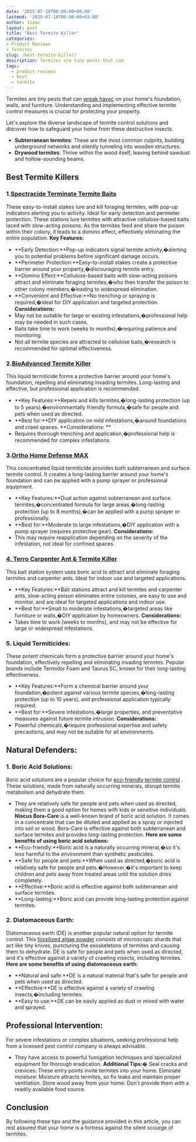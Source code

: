 ```yaml
---
date: '2025-07-10T00:00:00+00:00'
lastmod: '2025-07-10T00:00:00+03:00'
author: Isaac
layout: post
title: "Best Termite Killer"
categories:
- Product Reviews
- Termites
slug: /best-termite-killer/
description: Termites are tiny pests that can
tags: 
  - product-reviews
  - best
  - termite
---
```

Termites are tiny pests that can
[wreak havoc](https://pestpolicy.com/[termite](/posts/best-termite-bait-stations/)-inspection-cost/)
on your home's foundation, walls, and furniture. Understanding and implementing effective termite control measures is crucial for protecting your property.

Let's explore the diverse landscape of termite control solutions and discover how to safeguard your home from these destructive insects.
- **Subterranean termites**: These are the most common culprits, building underground networks and silently tunneling into wooden structures.
- **Drywood termites**: Thrive within the wood itself, leaving behind sawdust and hollow-sounding beams.
## Best Termite Killers
### 1.[Spectracide Terminate Termite Baits](https://www.amazon.com/Spectracide-Terminate-Termite-Detection-Killing/dp/B00AA8WVLI?&linkCode=ll1&tag=p-policy-20&linkId=3e058f1a15e72454bbe8dde442309777&language=en_US&ref_=as_li_ss_tl)
These easy-to-install stakes lure and kill foraging termites, with pop-up indicators alerting you to activity. Ideal for early detection and perimeter protection.
These stations lure termites with attractive cellulose-based baits laced with slow-acting poisons. As the termites feed and share the poison within their colony, it leads to a domino effect, effectively eliminating the entire population.
**Key Features:**
- **Early Detection:**Pop-up indicators signal termite activity,�alerting you to potential problems before significant damage occurs.
- **Perimeter Protection:**Easy-to-install stakes create a protective barrier around your property,�discouraging termite entry.
- **Domino Effect:**Cellulose-based baits with slow-acting poisons attract and eliminate foraging termites,�who then transfer the poison to other colony members,�leading to widespread elimination.
- **Convenient and Effective:**No trenching or spraying is required,�ideal for DIY application and targeted protection.
**Considerations:**
- May not be suitable for large or existing infestations,�professional help may be needed in such cases.
- Baits take time to work (weeks to months),�requiring patience and monitoring.
- Not all termite species are attracted to cellulose baits,�research is recommended for optimal effectiveness.
### 2.[BioAdvanced Termite Killer](https://www.amazon.com/BIOADVANCED-700350A-Perimeter-Treatment-Granules/dp/B000RUIJYM?&linkCode=ll1&tag=p-policy-20&linkId=f456876d41530e81766291899ecb85d5&language=en_US&ref_=as_li_ss_tl)
This liquid termiticide forms a protective barrier around your home's foundation, repelling and eliminating invading termites. Long-lasting and effective, but professional application is recommended.
- **Key Features:**Repels and kills termites,�long-lasting protection (up to 5 years),�environmentally friendly formula,�safe for people and pets when used as directed.
- **Best for:**DIY application on mild infestations,�around foundations and crawl spaces.
**Considerations: **
- Requires thorough trenching and application,�professional help is recommended for complex infestations.
### 3.[Ortho Home Defense MAX](https://www.amazon.com/Ortho-Defense-Indoor-Insect-Barrier/dp/B07WHJW3FR?th=1&linkCode=ll1&tag=p-policy-20&linkId=8fc6dc9190e161fb6277550a7d9dbf5a&language=en_US&ref_=as_li_ss_tl)
This concentrated liquid termiticide provides both subterranean and surface termite control. It creates a long-lasting barrier around your home's foundation and can be applied with a pump sprayer or professional equipment.
- **Key Features:**Dual action against subterranean and surface termites,�concentrated formula for large areas,�long-lasting protection (up to 8 months),�can be applied with a pump sprayer or professionally.
- **Best for:**Moderate to large infestations,�DIY application with a pump sprayer (requires protective gear).
**Considerations:**
- This may require reapplication depending on the severity of the infestation, not ideal for confined spaces.
### [4. Terro Carpenter Ant & Termite Killer](https://www.amazon.com/Terro-T1901SR-Carpenter-Termite-Killer-2/dp/B00GEMR93Y?&linkCode=ll1&tag=p-policy-20&linkId=62df2de04e93f9721be0af93aad79c7d&language=en_US&ref_=as_li_ss_tl)
This bait station system uses boric acid to attract and eliminate foraging termites and carpenter ants. Ideal for indoor use and targeted applications.
- **Key Features:**Bait stations attract and kill termites and carpenter ants, slow-acting poison eliminates entire colonies, are easy to use and monitor, and are ideal for targeted applications and indoor use.
- **Best for:**Small to moderate infestations,�targeted areas like furniture or walls,�DIY application by homeowners.
**Considerations:**
- Takes time to work (weeks to months), and may not be effective for large or widespread infestations.
### 5. Liquid Termiticides:
These potent chemicals form a protective barrier around your home's foundation, effectively repelling and eliminating invading termites. Popular brands include Termidor Foam and Taurus SC, known for their long-lasting effectiveness.
- **Key Features:**Form a chemical barrier around your foundation,�potent against various termite species,�long-lasting protection (up to 10 years), and professional application typically required.
- **Best for:**Severe infestations,�large properties, and preventative measures against future termite intrusion.
**Considerations:**
- Powerful chemicals,�require professional expertise and safety precautions, and may not be suitable for all environments.
## Natural Defenders:
### 1. Boric Acid Solutions:
Boric acid solutions are a popular choice for
[eco-friendly termite control](https://pestpolicy.com/top-7-natural-termite-control-can-easily/)
. These solutions, made from naturally occurring minerals, disrupt termite metabolism and dehydrate them.
- They are relatively safe for people and pets when used as directed, making them a good option for homes with kids or sensitive individuals.
**Niscus Bora-Care**
is a well-known brand of boric acid solution. It comes in a concentrate that can be diluted and applied as a spray or injected into soil or wood. Bora-Care is effective against both subterranean and surface termites and provides long-lasting protection.
**Here are some benefits of using boric acid solutions:**
- **Eco-friendly:**Boric acid is a naturally occurring mineral,�so it's less harmful to the environment than synthetic pesticides.
- **Safe for people and pets:**When used as directed,�boric acid is relatively safe for people and pets.�However,�it's important to keep children and pets away from treated areas until the solution dries completely.
- **Effective:**Boric acid is effective against both subterranean and surface termites.
- **Long-lasting:**Boric acid can provide long-lasting protection against termites.
### 2. Diatomaceous Earth:
Diatomaceous earth (DE) is another popular natural option for termite control. This
[fossilized algae powder](https://diatomaceousearthsource.org/)
consists of microscopic shards that act like tiny knives, puncturing the exoskeletons of termites and causing them to dehydrate.
DE is safe for people and pets when used as directed, and it's effective against a variety of crawling insects, including termites.
**Here are some benefits of using diatomaceous earth:**
- **Natural and safe:**DE is a natural material that's safe for people and pets when used as directed.
- **Effective:**DE is effective against a variety of crawling insects,�including termites.
- **Easy to use:**DE can be easily applied as dust or mixed with water and sprayed.
## Professional Intervention:
For severe infestations or complex situations, seeking professional help from a licensed pest control company is always advisable.
- They have access to powerful fumigation techniques and specialized equipment for thorough eradication.
**Additional Tips:�**
Seal cracks and crevices: These entry points invite termites into your home. Eliminate moisture: Moisture attracts termites, so fix leaks and maintain proper ventilation.
Store wood away from your home: Don't provide them with a readily available food source.
## Conclusion
By following these tips and the guidance provided in this article, you can rest assured that your home is a fortress against the silent scourge of termites.
